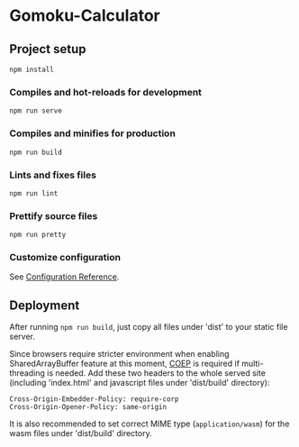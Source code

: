 # Gomoku-Calculator

## Project setup
```
npm install
```

### Compiles and hot-reloads for development
```
npm run serve
```

### Compiles and minifies for production
```
npm run build
```

### Lints and fixes files
```
npm run lint
```

### Prettify source files
```
npm run pretty
```

### Customize configuration
See [Configuration Reference](https://cli.vuejs.org/config/).


## Deployment
After running `npm run build`, just copy all files under 'dist' to your static file server.

Since browsers require stricter environment when enabling SharedArrayBuffer feature at this moment, [COEP](https://developer.mozilla.org/en-US/docs/Web/HTTP/Headers/Cross-Origin-Embedder-Policy) is required if multi-threading is needed. Add these two headers to the whole served site (including 'index.html' and javascript files under 'dist/build' directory):
```
Cross-Origin-Embedder-Policy: require-corp
Cross-Origin-Opener-Policy: same-origin
```
It is also recommended to set correct MIME type (`application/wasm`) for the wasm files under 'dist/build' directory.
